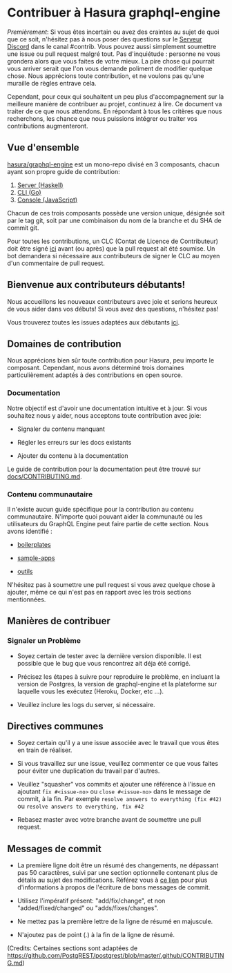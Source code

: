# Contribuer à Hasura graphql-engine

*Premièrement*: Si vous êtes incertain ou avez des craintes au sujet de quoi que ce soit,
n'hésitez pas à nous poser des questions sur le [Serveur Discord](https://discordapp.com/invite/hasura) dans le canal #contrib. Vous pouvez aussi simplement soumettre une issue ou pull request malgré tout.
Pas d'inquiétude : personne ne vous grondera alors que vous faites de votre mieux.
La pire chose qui pourrait vous arriver serait que l'on vous demande poliment de modifier quelque chose.
Nous apprécions toute contribution, et ne voulons pas qu'une muraille de règles entrave cela.

Cependant, pour ceux qui souhaitent un peu plus d'accompagnement sur la meilleure
manière de contribuer au projet, continuez à lire. Ce document va traiter de ce que nous attendons. 
En répondant à tous les critères que nous recherchons, les chance que
nous puissions intégrer ou traiter vos contributions augmenteront.

## Vue d'ensemble

[hasura/graphql-engine](https://github.com/hasura/graphql-engine) est un mono-repo
divisé en 3 composants, chacun ayant son propre guide de contribution:

1. [Server (Haskell)](../server/CONTRIBUTING.md)
2. [CLI (Go)](../cli/CONTRIBUTING.md)
3. [Console (JavaScript)](../console/README.md#contributing-to-hasura-console)

Chacun de ces trois composants possède une version unique, désignée soit par le tag git, soit par une
combinaison du nom de la branche et du SHA de commit git.

Pour toutes les contributions, un CLC (Contat de Licence de Contributeur) doit être signé [ici](https://cla-assistant.io/hasura/graphql-engine) avant (ou après) que la pull request ait été soumise. Un bot demandera si nécessaire aux contributeurs de signer le CLC au moyen d'un commentaire de pull request.

## Bienvenue aux contributeurs débutants!

Nous accueillons les nouveaux contributeurs avec joie et serions heureux de vous aider dans vos débuts! Si vous avez des questions, n'hésitez pas!

Vous trouverez toutes les issues adaptées aux débutants [ici](https://github.com/hasura/graphql-engine/issues?q=is%3Aopen+is%3Aissue+label%3A%22good+first+issue%22).

## Domaines de contribution

Nous apprécions bien sûr toute contribution pour Hasura, peu importe le composant. Cependant, nous avons déterminé trois domaines particulièrement adaptés à des contributions en open source.

### Documentation

Notre objectif est d'avoir une documentation intuitive et à jour. Si vous souhaitez nous y aider, nous acceptons toute contribution avec joie:

- Signaler du contenu manquant

- Régler les erreurs sur les docs existants

- Ajouter du contenu à la documentation 

Le guide de contribution pour la documentation peut être trouvé sur [docs/CONTRIBUTING.md](docs/CONTRIBUTING.md).

### Contenu communautaire

Il n'existe aucun guide spécifique pour la contribution au contenu communautaire.
N'importe quoi pouvant aider la communauté ou les utilisateurs du GraphQL Engine
peut faire partie de cette section. 
Nous avons identifié :

- [boilerplates](../community/boilerplates)

- [sample-apps](../community/sample-apps) 

- [outils](../community/tools) 

N'hésitez pas à soumettre une pull request si vous avez quelque chose à ajouter, même ce qui n'est pas en rapport avec les trois sections mentionnées.

## Manières de contribuer

### Signaler un Problème

- Soyez certain de tester avec la dernière version disponible. Il est possible que
  le bug que vous rencontrez ait déja été corrigé.

- Précisez les étapes à suivre pour reproduire le problème, en incluant la version
  de Postgres, la version de graphql-engine et la plateforme sur laquelle vous les
  exécutez (Heroku, Docker, etc ...).

- Veuillez inclure les logs du server, si nécessaire.


## Directives communes

- Soyez certain qu'il y a une issue associée avec le travail que vous êtes en train de réaliser.

- Si vous travaillez sur une issue, veuillez commenter ce que vous faites pour éviter une duplication
  du travail par d'autres.

- Veuillez "squasher" vos commits et ajouter une référence à l'issue en ajoutant `fix #<issue-no>`
  ou `close #<issue-no>` dans le message de commit, à la fin.
  Par exemple `resolve answers to everything (fix #42)` ou `resolve answers to everything, fix #42`

- Rebasez master avec votre branche avant de soumettre une pull request.

## Messages de commit

- La première ligne doit être un résumé des changements, ne dépassant pas 50 caractères, suivi
  par une section optionnelle contenant plus de détails au sujet des modifications.
  Référez vous à [ce lien](https://github.com/erlang/otp/wiki/writing-good-commit-messages)
  pour plus d'informations à propos de l'écriture de bons messages de commit.

- Utilisez l'impératif présent: "add/fix/change", et non "added/fixed/changed" ou "adds/fixes/changes".

- Ne mettez pas la première lettre de la ligne de résumé en majuscule.

- N'ajoutez pas de point (.) à la fin de la ligne de résumé.

(Credits: Certaines sections sont adaptées de https://github.com/PostgREST/postgrest/blob/master/.github/CONTRIBUTING.md)


